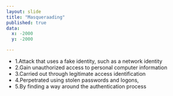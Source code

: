 ```yaml
---
layout: slide
title: "Masqueraading"
published: true
data:
  x: -2000
  y: -2000

---
```

+ 1.Attack that uses a fake identity, such as a network identity 
+ 2.Gain unauthorized access to personal computer information 
+ 3.Carried out through legitimate access identification
+ 4.Perpetrated using stolen passwords and logons, 
+ 5.By finding a way around the authentication process
